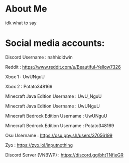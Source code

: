 # About Me

idk what to say

# Social media accounts:

Discord Username : nahhididwin

Reddit : https://www.reddit.com/u/Beautiful-Yellow7326

Xbox 1 : UwUNguU

Xbox 2 : Potato348169

Minecraft Java Edition Username : UwU_NguU

Minecraft Java Edition Username : UwUNguU

Minecraft Bedrock Edition Username : UwUNguU

Minecraft Bedrock Edition Username : Potato348169

Osu Username : https://osu.ppy.sh/users/37056199

Zyo : https://zyo.lol/inputnothing

Discord Server (VNBWP) : https://discord.gg/bhtTNfjeGR
